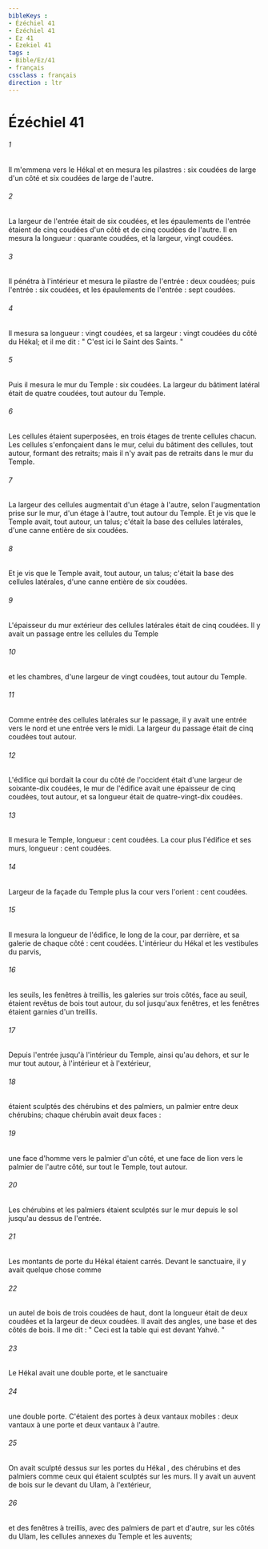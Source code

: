 ```yaml
---
bibleKeys : 
- Ézéchiel 41
- Ézéchiel 41
- Ez 41
- Ezekiel 41
tags : 
- Bible/Ez/41
- français
cssclass : français
direction : ltr
---
```


# Ézéchiel 41

###### 1
Il m'emmena vers le Hékal et en mesura les pilastres : six coudées de large d'un côté et six coudées de large de l'autre. 
###### 2
La largeur de l'entrée était de six coudées, et les épaulements de l'entrée étaient de cinq coudées d'un côté et de cinq coudées de l'autre. Il en mesura la longueur : quarante coudées, et la largeur, vingt coudées. 
###### 3
Il pénétra à l'intérieur et mesura le pilastre de l'entrée : deux coudées; puis l'entrée : six coudées, et les épaulements de l'entrée : sept coudées. 
###### 4
Il mesura sa longueur : vingt coudées, et sa largeur : vingt coudées du côté du Hékal; et il me dit : " C'est ici le Saint des Saints. " 
###### 5
Puis il mesura le mur du Temple : six coudées. La largeur du bâtiment latéral était de quatre coudées, tout autour du Temple. 
###### 6
Les cellules étaient superposées, en trois étages de trente cellules chacun. Les cellules s'enfonçaient dans le mur, celui du bâtiment des cellules, tout autour, formant des retraits; mais il n'y avait pas de retraits dans le mur du Temple. 
###### 7
La largeur des cellules augmentait d'un étage à l'autre, selon l'augmentation prise sur le mur, d'un étage à l'autre, tout autour du Temple. Et je vis que le Temple avait, tout autour, un talus; c'était la base des cellules latérales, d'une canne entière de six coudées. 
###### 8
Et je vis que le Temple avait, tout autour, un talus; c'était la base des cellules latérales, d'une canne entière de six coudées.
###### 9
L'épaisseur du mur extérieur des cellules latérales était de cinq coudées. Il y avait un passage entre les cellules du Temple 
###### 10
et les chambres, d'une largeur de vingt coudées, tout autour du Temple. 
###### 11
Comme entrée des cellules latérales sur le passage, il y avait une entrée vers le nord et une entrée vers le midi. La largeur du passage était de cinq coudées tout autour. 
###### 12
L'édifice qui bordait la cour du côté de l'occident était d'une largeur de soixante-dix coudées, le mur de l'édifice avait une épaisseur de cinq coudées, tout autour, et sa longueur était de quatre-vingt-dix coudées. 
###### 13
Il mesura le Temple, longueur : cent coudées. La cour plus l'édifice et ses murs, longueur : cent coudées. 
###### 14
Largeur de la façade du Temple plus la cour vers l'orient : cent coudées. 
###### 15
Il mesura la longueur de l'édifice, le long de la cour, par derrière, et sa galerie de chaque côté : cent coudées. L'intérieur du Hékal et les vestibules du parvis, 
###### 16
les seuils, les fenêtres à treillis, les galeries sur trois côtés, face au seuil, étaient revêtus de bois tout autour, du sol jusqu'aux fenêtres, et les fenêtres étaient garnies d'un treillis. 
###### 17
Depuis l'entrée jusqu'à l'intérieur du Temple, ainsi qu'au dehors, et sur le mur tout autour, à l'intérieur et à l'extérieur, 
###### 18
étaient sculptés des chérubins et des palmiers, un palmier entre deux chérubins; chaque chérubin avait deux faces : 
###### 19
une face d'homme vers le palmier d'un côté, et une face de lion vers le palmier de l'autre côté, sur tout le Temple, tout autour. 
###### 20
Les chérubins et les palmiers étaient sculptés sur le mur depuis le sol jusqu'au dessus de l'entrée. 
###### 21
Les montants de porte du Hékal étaient carrés. Devant le sanctuaire, il y avait quelque chose comme 
###### 22
un autel de bois de trois coudées de haut, dont la longueur était de deux coudées et la largeur de deux coudées. Il avait des angles, une base et des côtés de bois. Il me dit : " Ceci est la table qui est devant Yahvé. " 
###### 23
Le Hékal avait une double porte, et le sanctuaire 
###### 24
une double porte. C'étaient des portes à deux vantaux mobiles : deux vantaux à une porte et deux vantaux à l'autre. 
###### 25
On avait sculpté dessus sur les portes du Hékal , des chérubins et des palmiers comme ceux qui étaient sculptés sur les murs. Il y avait un auvent de bois sur le devant du Ulam, à l'extérieur, 
###### 26
et des fenêtres à treillis, avec des palmiers de part et d'autre, sur les côtés du Ulam, les cellules annexes du Temple et les auvents; 
